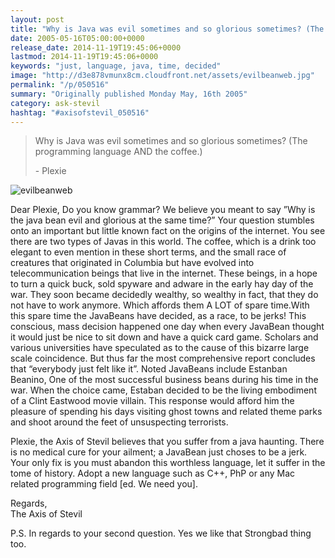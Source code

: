 ```yaml
---
layout: post
title: "Why is Java was evil sometimes and so glorious sometimes? (The programming language AND the coffee.)"
date: 2005-05-16T05:00:00+0000
release_date: 2014-11-19T19:45:06+0000
lastmod: 2014-11-19T19:45:06+0000
keywords: "just, language, java, time, decided"
image: "http://d3e878vmunx8cm.cloudfront.net/assets/evilbeanweb.jpg"
permalink: "/p/050516"
summary: "Originally published Monday May, 16th 2005"
category: ask-stevil
hashtag: "#axisofstevil_050516"
---
```


[p01]: http://d3e878vmunx8cm.cloudfront.net/assets/evilbeanweb.jpg "evilbeanweb"
> Why is Java was evil sometimes and so glorious sometimes? (The programming language AND the coffee.)
> 
> \- Plexie

![evilbeanweb][p01]

Dear Plexie,
Do you know grammar? We believe you meant to say ”Why is the java bean evil and glorious at the same time?” Your question stumbles onto an important but little known fact on the origins of the internet. You see there are two types of Javas in this world. The coffee, which is a drink too elegant to even mention in these short terms, and the small race of creatures that originated in Columbia but have evolved into telecommunication beings that live in the internet. These beings, in a hope to turn a quick buck, sold spyware and adware in the early hay day of the war. They soon became decidedly wealthy, so wealthy in fact, that they do not have to work anymore. Which affords them A LOT of spare time.With this spare time the JavaBeans have decided, as a race, to be jerks! This conscious, mass decision happened one day when every JavaBean thought it would just be nice to sit down and have a quick card game. Scholars and various universities have speculated as to the cause of this bizarre large scale coincidence. But thus far the most comprehensive report concludes that “everybody just felt like it”. Noted JavaBeans include Estanban Beanino, One of the most successful business beans during his time in the war. When the choice came, Estaban decided to be the living embodiment of a Clint Eastwood movie villain. This response would afford him the pleasure of spending his days visiting ghost towns and related theme parks and shoot around the feet of unsuspecting terrorists.

Plexie, the Axis of Stevil believes that you suffer from a java haunting. There is no medical cure for your ailment; a JavaBean just choses to be a jerk. Your only fix is you must abandon this worthless language, let it suffer in the tome of history. Adopt a new language such as C++, PhP or any Mac related programming field [ed. We need you].

Regards,  
The Axis of Stevil

P.S. In regards to your second question. Yes we like that Strongbad thing too.
